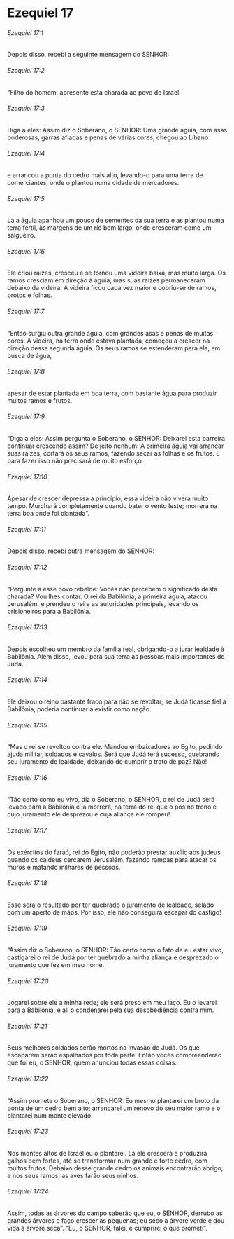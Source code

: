 # Ezequiel 17

###### Ezequiel 17:1

Depois disso, recebi a seguinte mensagem do SENHOR:

###### Ezequiel 17:2

“Filho do homem, apresente esta charada ao povo de Israel.

###### Ezequiel 17:3

Diga a eles: Assim diz o Soberano, o SENHOR: Uma grande águia, com asas poderosas, garras afiadas e penas de várias cores, chegou ao Líbano

###### Ezequiel 17:4

e arrancou a ponta do cedro mais alto, levando-o para uma terra de comerciantes, onde o plantou numa cidade de mercadores.

###### Ezequiel 17:5

Lá a águia apanhou um pouco de sementes da sua terra e as plantou numa terra fértil, às margens de um rio bem largo, onde cresceram como um salgueiro.

###### Ezequiel 17:6

Ele criou raízes, cresceu e se tornou uma videira baixa, mas muito larga. Os ramos cresciam em direção à águia, mas suas raízes permaneceram debaixo da videira. A videira ficou cada vez maior e cobriu-se de ramos, brotos e folhas.

###### Ezequiel 17:7

“Então surgiu outra grande águia, com grandes asas e penas de muitas cores. A videira, na terra onde estava plantada, começou a crescer na direção dessa segunda águia. Os seus ramos se estenderam para ela, em busca de água,

###### Ezequiel 17:8

apesar de estar plantada em boa terra, com bastante água para produzir muitos ramos e frutos.

###### Ezequiel 17:9

“Diga a eles: Assim pergunta o Soberano, o SENHOR: Deixarei esta parreira continuar crescendo assim? De jeito nenhum! A primeira águia vai arrancar suas raízes, cortará os seus ramos, fazendo secar as folhas e os frutos. E para fazer isso não precisará de muito esforço.

###### Ezequiel 17:10

Apesar de crescer depressa a princípio, essa videira não viverá muito tempo. Murchará completamente quando bater o vento leste; morrerá na terra boa onde foi plantada”.

###### Ezequiel 17:11

Depois disso, recebi outra mensagem do SENHOR:

###### Ezequiel 17:12

“Pergunte a esse povo rebelde: Vocês não percebem o significado desta charada? Vou lhes contar. O rei da Babilônia, a primeira águia, atacou Jerusalém, e prendeu o rei e as autoridades principais, levando os prisioneiros para a Babilônia.

###### Ezequiel 17:13

Depois escolheu um membro da família real, obrigando-o a jurar lealdade à Babilônia. Além disso, levou para sua terra as pessoas mais importantes de Judá.

###### Ezequiel 17:14

Ele deixou o reino bastante fraco para não se revoltar; se Judá ficasse fiel à Babilônia, poderia continuar a existir como nação.

###### Ezequiel 17:15

“Mas o rei se revoltou contra ele. Mandou embaixadores ao Egito, pedindo ajuda militar, soldados e cavalos. Será que Judá terá sucesso, quebrando seu juramento de lealdade, deixando de cumprir o trato de paz? Não!

###### Ezequiel 17:16

“Tão certo como eu vivo, diz o Soberano, o SENHOR, o rei de Judá será levado para a Babilônia e lá morrerá, na terra do rei que o pôs no trono e cujo juramento ele desprezou e cuja aliança ele rompeu!

###### Ezequiel 17:17

Os exércitos do faraó, rei do Egito, não poderão prestar auxílio aos judeus quando os caldeus cercarem Jerusalém, fazendo rampas para atacar os muros e matando milhares de pessoas.

###### Ezequiel 17:18

Esse será o resultado por ter quebrado o juramento de lealdade, selado com um aperto de mãos. Por isso, ele não conseguirá escapar do castigo!

###### Ezequiel 17:19

“Assim diz o Soberano, o SENHOR: Tão certo como o fato de eu estar vivo, castigarei o rei de Judá por ter quebrado a minha aliança e desprezado o juramento que fez em meu nome.

###### Ezequiel 17:20

Jogarei sobre ele a minha rede; ele será preso em meu laço. Eu o levarei para a Babilônia, e ali o condenarei pela sua desobediência contra mim.

###### Ezequiel 17:21

Seus melhores soldados serão mortos na invasão de Judá. Os que escaparem serão espalhados por toda parte. Então vocês compreenderão que fui eu, o SENHOR, quem anunciou todas essas coisas.

###### Ezequiel 17:22

“Assim promete o Soberano, o SENHOR: Eu mesmo plantarei um broto da ponta de um cedro bem alto; arrancarei um renovo do seu maior ramo e o plantarei num monte elevado.

###### Ezequiel 17:23

Nos montes altos de Israel eu o plantarei. Lá ele crescerá e produzirá galhos bem fortes, até se transformar num grande e forte cedro, com muitos frutos. Debaixo desse grande cedro os animais encontrarão abrigo; e nos seus ramos, as aves farão seus ninhos.

###### Ezequiel 17:24

Assim, todas as árvores do campo saberão que eu, o SENHOR, derrubo as grandes árvores e faço crescer as pequenas; eu seco a árvore verde e dou vida à árvore seca”. “Eu, o SENHOR, falei, e cumprirei o que prometi”.

